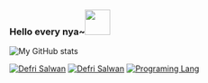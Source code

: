 ### Hello every nya~<img src="https://custom-doodle.com/wp-content/uploads/doodle/auto-draft/running-nikke-doro-kawaii-doodle.gif" width="45px">

![My GitHub stats](https://github-readme-stats.vercel.app/api?username=hooqii&theme=graywhite&show_icons=true)

[![Defri Salwan](https://bentos.jkominovic.dev/api/v1/bento-cards?url=https%3A%2F%2Fx.com%2Fhoo_qii&subtitle=HooQii&size=square&rounded=24)](https://x.com/hoo_qii)
[![Defri Salwan](https://bentos.jkominovic.dev/api/v1/bento-cards?url=https%3A%2F%2Fwww.linkedin.com%2Fin%2Fdefri-salwan%2F&subtitle=Defri+Salwan&size=square&rounded=24)](https://www.linkedin.com/in/defri-salwan/)
[![Programing Lang](https://bentos.jkominovic.dev/api/v1/generic-card?icon=sikotlin&subtitle=Programing+Lang&size=square)](https://bentos.jkominovic.dev/api/v1/generic-card?icon=sikotlin&subtitle=Programing+Lang&size=square)
